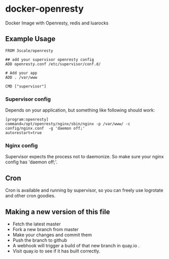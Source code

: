docker-openresty
================

Docker Image with Openresty, redis and luarocks


## Example Usage

    FROM 3scale/openresty

    ## add your supervisor openresty config
    ADD openresty.conf /etc/supervisor/conf.d/

    # Add your app
    ADD . /var/www

    CMD ["supervisor"]

### Supervisor config
Depends on your application, but something like following should work:

    [program:openresty]
    command=/opt/openresty/nginx/sbin/nginx -p /var/www/ -c config/nginx.conf  -g 'daemon off;'
    autorestart=true


### Nginx config
Supervisor expects the process not to daemonize. So make sure your nginx config has 'daemon off;'.

## Cron
Cron is available and running by supervisor, so you can freely use logrotate and other cron goodies.

## Making a new version of this file

* Fetch the latest master
* Fork a new branch from master
* Make your changes and commit them
* Push the branch to github
* A webhook will trigger a build of that new branch in quay.io .
* Visit quay.io to see if it has built correctly.
